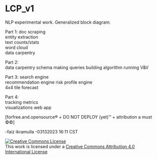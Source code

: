# LCP_v1

NLP experimental work.  Generalized block diagram:

Part 1:
doc scraping  
entity extraction  
text counts/stats  
word cloud  
data carpentry  

Part 2:  
data carpentry
schema making
queries building
algorithm running
V&V

Part 3:
search engine  
recommendation engine
risk profile engine  
4x4 tile forecast

Part 4:  
tracking metrics  
visualizations
web app

[forfree.and.opensource® + DO NOT DEPLOY (yet)™ + attribution a must ©©]    

-faiz ikramulla
-03132023 16:11 CST 

<a rel="license" href="http://creativecommons.org/licenses/by/4.0/"><img alt="Creative Commons License" style="border-width:0" src="https://i.creativecommons.org/l/by/4.0/88x31.png" /></a><br />This work is licensed under a <a rel="license" href="http://creativecommons.org/licenses/by/4.0/">Creative Commons Attribution 4.0 International License</a><br /><br /></a>
